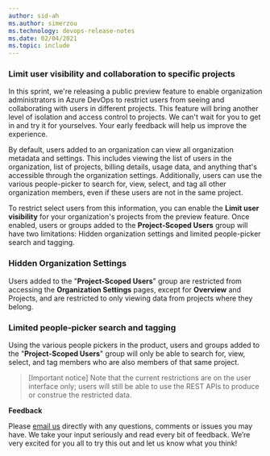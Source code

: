 ```yaml
---
author: sid-ah
ms.author: simerzou
ms.technology: devops-release-notes
ms.date: 02/04/2021
ms.topic: include
---
```


### Limit user visibility and collaboration to specific projects

In this sprint, we're releasing a public preview feature to enable organization administrators in Azure DevOps to restrict users from seeing and collaborating with users in different projects. This feature will bring another level of isolation and access control to projects. We can't wait for you to get in and try it for yourselves. Your early feedback will help us improve the experience.

By default, users added to an organization can view all organization metadata and settings. This includes viewing the list of users in the organization, list of projects, billing details, usage data, and anything that's accessible through the organization settings. Additionally, users can use the various people-picker to search for, view, select, and tag all other organization members, even if these users are not in the same project.

To restrict select users from this information, you can enable the **Limit user visibility** for your organization's projects from the preview feature. Once enabled, users or groups added to the **Project-Scoped Users** group will have two limitations: Hidden organization settings and limited people-picker search and tagging.


### Hidden Organization Settings

Users added to the "**Project-Scoped Users**" group are restricted from accessing the **Organization Settings** pages, except for **Overview** and Projects, and are restricted to only viewing data from projects where they belong.

### Limited people-picker search and tagging

Using the various people pickers in the product, users and groups added to the "**Project-Scoped Users**" group will only be able to search for, view, select, and tag members who are also members of that same project.

> [Important notice]
> Note that the current restrictions are on the user interface only; users will still be able to use the REST APIs to produce or construe the restricted data.

**Feedback**

Please [email us](mailto:parsa.zand@microsoft.com) directly with any questions, comments or issues you may have. We take your input seriously and read every bit of feedback. We’re very excited for you all to try this out and let us know what you think! 

